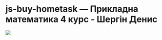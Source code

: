 # js-buy-hometask — Прикладна математика 4 курс - Шергін Денис

![](http://i.imgur.com/Lz33BT1.png)
